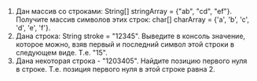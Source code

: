 1. Дан массив со строками: String[] stringArray = {"ab", "cd", "ef"}. Получите массив символов этих строк: char[] charArray = {'a', 'b', 'c', 'd', 'e', 'f'}.
2. Дана строка: String stroke = "12345". Выведите в консоль значение, которое можно, взяв первый и последний символ этой строки в следующем виде. Т.е. "15".
3. Дана некоторая строка - "1203405". Найдите позицию первого нуля в строке. Т.е. позиция первого нуля в этой строке равна 2.
